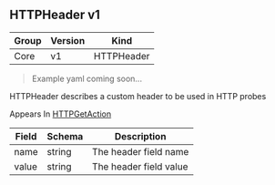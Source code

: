 ## HTTPHeader v1

Group        | Version     | Kind
------------ | ---------- | -----------
Core | v1 | HTTPHeader

> Example yaml coming soon...



HTTPHeader describes a custom header to be used in HTTP probes

<aside class="notice">
Appears In  <a href="#httpgetaction-v1">HTTPGetAction</a> </aside>

Field        | Schema     | Description
------------ | ---------- | -----------
name | string | The header field name
value | string | The header field value

